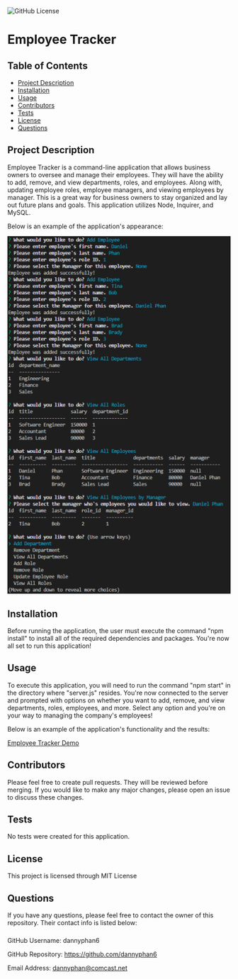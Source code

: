 ![GitHub License](https://img.shields.io/badge/License-MIT%20License-blue.svg)
# Employee Tracker
## Table of Contents 
* [Project Description](#description)
* [Installation](#installation)
* [Usage](#usage)
* [Contributors](#contributors)
* [Tests](#tests)
* [License](#license)
* [Questions](#questions)

## Project Description
Employee Tracker is a command-line application that allows business owners to oversee and manage their employees. They will have the ability to add, remove, and view departments, roles, and employees. Along with, updating employee roles, employee managers, and viewing employees by manager. This is a great way for business owners to stay organized and lay out future plans and goals. This application utilizes Node, Inquirer, and MySQL.

Below is an example of the application's appearance:

![Employee-Tracker](./assets/images/Capture.PNG)

## Installation
Before running the application, the user must execute the command "npm install" to install all of the required dependencies and packages. You're now all set to run this application!

## Usage
To execute this application, you will need to run the command "npm start" in the directory where "server.js" resides. You're now connected to the server and prompted with options on whether you want to add, remove, and view departments, roles, employees, and more. Select any option and you're on your way to managing the company's employees! 

Below is an example of the application's functionality and the results:

[Employee Tracker Demo](https://drive.google.com/file/d/1EYv5HvcZjaitNOJQ2ZTx69tZrqDYrpB7/view)

## Contributors
Please feel free to create pull requests. They will be reviewed before merging. If you would like to make any major changes, please open an issue to discuss these changes.

## Tests
No tests were created for this application.

## License
This project is licensed through MIT License 

## Questions
If you have any questions, please feel free to contact the owner of this repository. Their contact info is listed below:

### 
GitHub Username: dannyphan6 

GitHub Repository: https://github.com/dannyphan6 

Email Address: dannyphan@comcast.net